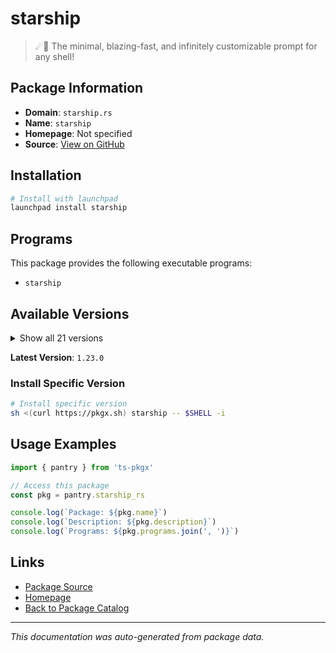# starship

> ☄🌌️  The minimal, blazing-fast, and infinitely customizable prompt for any shell!

## Package Information

- **Domain**: `starship.rs`
- **Name**: `starship`
- **Homepage**: Not specified
- **Source**: [View on GitHub](https://github.com/pkgxdev/pantry/tree/main/projects/starship.rs/package.yml)

## Installation

```bash
# Install with launchpad
launchpad install starship
```

## Programs

This package provides the following executable programs:

- `starship`

## Available Versions

<details>
<summary>Show all 21 versions</summary>

- `1.23.0`, `1.22.1`, `1.22.0`, `1.21.1`, `1.21.0`
- `1.20.1`, `1.20.0`, `1.19.0`, `1.18.2`, `1.18.1`
- `1.18.0`, `1.17.1`, `1.17.0`, `1.16.0`, `1.15.0`
- `1.14.2`, `1.14.1`, `1.14.0`, `1.13.1`, `1.13.0`
- `1.12.0`

</details>

**Latest Version**: `1.23.0`

### Install Specific Version

```bash
# Install specific version
sh <(curl https://pkgx.sh) starship -- $SHELL -i
```

## Usage Examples

```typescript
import { pantry } from 'ts-pkgx'

// Access this package
const pkg = pantry.starship_rs

console.log(`Package: ${pkg.name}`)
console.log(`Description: ${pkg.description}`)
console.log(`Programs: ${pkg.programs.join(', ')}`)
```

## Links

- [Package Source](https://github.com/pkgxdev/pantry/tree/main/projects/starship.rs/package.yml)
- [Homepage](#)
- [Back to Package Catalog](../package-catalog.md)

---

*This documentation was auto-generated from package data.*
